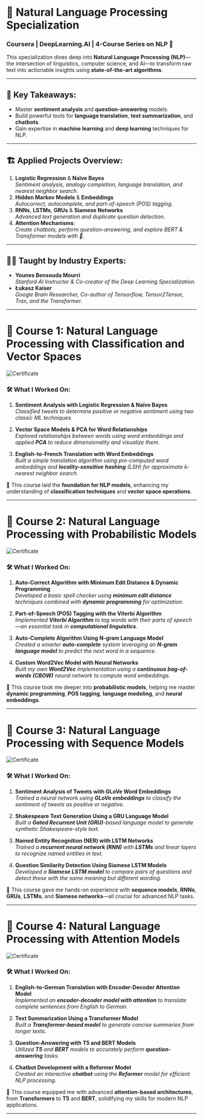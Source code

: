 # 📝 Natural Language Processing Specialization

### Coursera | DeepLearning.AI | 4-Course Series on NLP 🚀

This specialization dives deep into **Natural Language Processing (NLP)**—the intersection of linguistics, computer science, and AI—to transform raw text into actionable insights using **state-of-the-art algorithms**.

---

## 🌟 Key Takeaways:

- Master **sentiment analysis** and **question-answering** models.
- Build powerful tools for **language translation**, **text summarization**, and **chatbots**.
- Gain expertise in **machine learning** and **deep learning** techniques for NLP.

---

## 🏗️ Applied Projects Overview:

1. **Logistic Regression** & **Naïve Bayes**  
   _Sentiment analysis, analogy completion, language translation, and nearest neighbor search._
2. **Hidden Markov Models** & **Embeddings**  
   _Autocorrect, autocomplete, and part-of-speech (POS) tagging._
3. **RNNs**, **LSTMs**, **GRUs** & **Siamese Networks**  
   _Advanced text generation and duplicate question detection._
4. **Attention Mechanisms**:  
   _Create chatbots, perform question-answering, and explore BERT & Transformer models with 🤗._

---

## 🧑‍🏫 Taught by Industry Experts:

- **Younes Bensouda Mourri**  
  _Stanford AI Instructor & Co-creator of the Deep Learning Specialization._
- **Łukasz Kaiser**  
  _Google Brain Researcher, Co-author of Tensorflow, Tensor2Tensor, Trax, and the Transformer._

---

# 📒 Course 1: Natural Language Processing with Classification and Vector Spaces

![Certificate](Course_01_Certificate.jpg)

### 🛠️ What I Worked On:

1. **Sentiment Analysis with Logistic Regression & Naïve Bayes**  
   _Classified tweets to determine positive or negative sentiment using two classic ML techniques._

2. **Vector Space Models & PCA for Word Relationships**  
   _Explored relationships between words using word embeddings and applied **PCA** to reduce dimensionality and visualize them._

3. **English-to-French Translation with Word Embeddings**  
   _Built a simple translation algorithm using pre-computed word embeddings and **locality-sensitive hashing** (LSH) for approximate k-nearest neighbor search._

🚀 This course laid the **foundation for NLP models**, enhancing my understanding of **classification techniques** and **vector space operations**.

---

# 📒 Course 2: Natural Language Processing with Probabilistic Models

![Certificate](Course_02_Certificate.jpg)

### 🛠️ What I Worked On:

1. **Auto-Correct Algorithm with Minimum Edit Distance & Dynamic Programming**  
   _Developed a basic spell checker using **minimum edit distance** techniques combined with **dynamic programming** for optimization._

2. **Part-of-Speech (POS) Tagging with the Viterbi Algorithm**  
   _Implemented **Viterbi Algorithm** to tag words with their parts of speech—an essential task in **computational linguistics**._

3. **Auto-Complete Algorithm Using N-gram Language Model**  
   _Created a smarter **auto-complete** system leveraging an **N-gram language model** to predict the next word in a sequence._

4. **Custom Word2Vec Model with Neural Networks**  
   _Built my own **Word2Vec** implementation using a **continuous bag-of-words (CBOW)** neural network to compute word embeddings._

🚀 This course took me deeper into **probabilistic models**, helping me master **dynamic programming**, **POS tagging**, **language modeling**, and **neural embeddings**.

---

# 📒 Course 3: Natural Language Processing with Sequence Models

![Certificate](Course_03_Certificate.jpg)

### 🛠️ What I Worked On:

1. **Sentiment Analysis of Tweets with GLoVe Word Embeddings**  
   _Trained a neural network using **GLoVe embeddings** to classify the sentiment of tweets as positive or negative._

2. **Shakespeare Text Generation Using a GRU Language Model**  
   _Built a **Gated Recurrent Unit (GRU)**-based language model to generate synthetic Shakespeare-style text._

3. **Named Entity Recognition (NER) with LSTM Networks**  
   _Trained a **recurrent neural network (RNN)** with **LSTMs** and linear layers to recognize named entities in text._

4. **Question Similarity Detection Using Siamese LSTM Models**  
   _Developed a **Siamese LSTM model** to compare pairs of questions and detect those with the same meaning but different wording._

🚀 This course gave me hands-on experience with **sequence models**, **RNNs**, **GRUs**, **LSTMs**, and **Siamese networks**—all crucial for advanced NLP tasks.

---

# 📒 Course 4: Natural Language Processing with Attention Models

![Certificate](Course_04_Certificate.jpg)

### 🛠️ What I Worked On:

1. **English-to-German Translation with Encoder-Decoder Attention Model**  
   _Implemented an **encoder-decoder model with attention** to translate complete sentences from English to German._

2. **Text Summarization Using a Transformer Model**  
   _Built a **Transformer-based model** to generate concise summaries from longer texts._

3. **Question-Answering with T5 and BERT Models**  
   _Utilized **T5** and **BERT** models to accurately perform **question-answering** tasks._

4. **Chatbot Development with a Reformer Model**  
   _Created an interactive **chatbot** using the **Reformer** model for efficient NLP processing._

🚀 This course equipped me with advanced **attention-based architectures**, from **Transformers** to **T5** and **BERT**, solidifying my skills for modern NLP applications.

---
